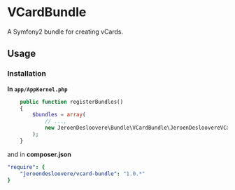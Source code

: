 # VCardBundle
A Symfony2 bundle for creating vCards.

## Usage

### Installation

**In ```app/AppKernel.php```**
```php
    public function registerBundles()
    {
        $bundles = array(
            // ...,
            new JeroenDesloovere\Bundle\VCardBundle\JeroenDesloovereVCardBundle()
        );
    }
```

and in **composer.json**

```yaml
"require": {
    "jeroendesloovere/vcard-bundle": "1.0.*"
}
```
